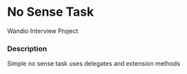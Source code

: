 # No Sense Task

Wandio Interview Project

### Description

Simple no sense task uses delegates and extension methods